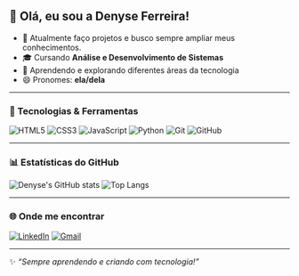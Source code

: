 ## 👋 Olá, eu sou a Denyse Ferreira!  

- 🚀 Atualmente faço projetos e busco sempre ampliar meus conhecimentos.  
- 🎓 Cursando **Análise e Desenvolvimento de Sistemas**  
- 🌱 Aprendendo e explorando diferentes áreas da tecnologia   
- 😄 Pronomes: **ela/dela**  

---

### 🚀 Tecnologias & Ferramentas
![HTML5](https://img.shields.io/badge/HTML5-E34F26?style=for-the-badge&logo=html5&logoColor=white)
![CSS3](https://img.shields.io/badge/CSS3-1572B6?style=for-the-badge&logo=css3&logoColor=white)
![JavaScript](https://img.shields.io/badge/JavaScript-F7DF1E?style=for-the-badge&logo=javascript&logoColor=black)
![Python](https://img.shields.io/badge/Python-3776AB?style=for-the-badge&logo=python&logoColor=white)
![Git](https://img.shields.io/badge/Git-F05032?style=for-the-badge&logo=git&logoColor=white)
![GitHub](https://img.shields.io/badge/GitHub-181717?style=for-the-badge&logo=github&logoColor=white)

---

### 📊 Estatísticas do GitHub
![Denyse's GitHub stats](https://github-readme-stats.vercel.app/api?username=DEEHxs&show_icons=true&theme=dracula)
![Top Langs](https://github-readme-stats.vercel.app/api/top-langs/?username=DEEHxs&layout=compact&theme=dracula)

---

### 🌐 Onde me encontrar
[![LinkedIn](https://img.shields.io/badge/LinkedIn-0077B5?style=for-the-badge&logo=linkedin&logoColor=white)]([https://www.linkedin.com/](https://www.linkedin.com/in/denyse-ferreira-211984331/)) 
[![Gmail](https://img.shields.io/badge/Gmail-D14836?style=for-the-badge&logo=gmail&logoColor=white)](mailto:denysepanzaf@gmail.com)

---
✨ _“Sempre aprendendo e criando com tecnologia!”_
